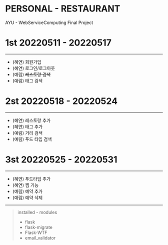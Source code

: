 # PERSONAL - RESTAURANT
AYU - WebServiceComputing Final Project

# 1st 20220511 - 20220517
---

- (혜연) 회원가입
- (혜연) 로그인/로그아웃
- (예림) ~~레스토랑 검색~~
- (예림) 태그 검색

# 2st 20220518 - 20220524
---

- (혜연) 레스토랑 추가
- (혜연) 태그 추가
- (예림) 거리 검색
- (예림) 푸드 타입 검색


# 3st 20220525 - 20220531
---

- (혜연) 푸드타입 추가
- (혜연) 찜 기능
- (예림) 예약 추가
- (예림) 예약 삭제


---
> installed - modules
> - flask
> - flask-migrate
> - Flask-WTF
> - email_validator